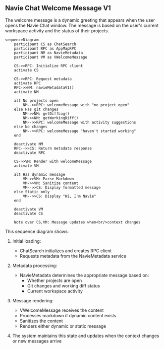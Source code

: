 ## Navie Chat Welcome Message V1

The welcome message is a dynamic greeting that appears when the user opens the Navie Chat window.
The message is based on the user's current workspace activity and the status of their projects.

```mermaid
sequenceDiagram
    participant CS as ChatSearch
    participant RPC as AppMapRPC
    participant NM as NavieMetadata
    participant VM as VWelcomeMessage

    CS->>RPC: Initialize RPC client
    activate CS

    CS->>RPC: Request metadata
    activate RPC
    RPC->>NM: navieMetadataV1()
    activate NM

    alt No projects open
        NM-->>RPC: welcomeMessage with "no project open"
    else Has git changes
        NM->>NM: getDiffLog()
        NM->>NM: getWorkingDiff()
        NM-->>RPC: welcomeMessage with activity suggestions
    else No changes
        NM-->>RPC: welcomeMessage "haven't started working"
    end

    deactivate NM
    RPC-->>CS: Return metadata response
    deactivate RPC

    CS->>VM: Render with welcomeMessage
    activate VM

    alt Has dynamic message
        VM->>VM: Parse Markdown
        VM->>VM: Sanitize content
        VM-->>CS: Display formatted message
    else Static only
        VM-->>CS: Display "Hi, I'm Navie"
    end

    deactivate VM
    deactivate CS

    Note over CS,VM: Message updates when<br/>context changes
```

This sequence diagram shows:

1. Initial loading:
   - ChatSearch initializes and creates RPC client
   - Requests metadata from the NavieMetadata service
2. Metadata processing:
   - NavieMetadata determines the appropriate message based on:
     - Whether projects are open
     - Git changes and working diff status
     - Current workspace activity
3. Message rendering:

   - VWelcomeMessage receives the content
   - Processes markdown if dynamic content exists
   - Sanitizes the content
   - Renders either dynamic or static message

4. The system maintains this state and updates when the context changes or new messages arrive
